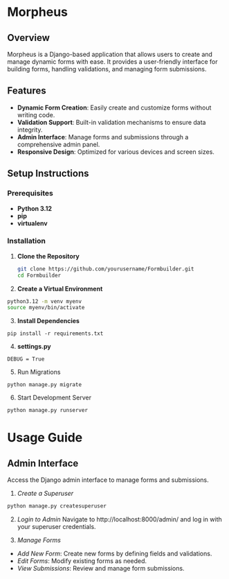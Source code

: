 # Morpheus

## Overview

Morpheus is a Django-based application that allows users to create and manage dynamic forms with ease. It provides a user-friendly interface for building forms, handling validations, and managing form submissions.

## Features

- **Dynamic Form Creation**: Easily create and customize forms without writing code.
- **Validation Support**: Built-in validation mechanisms to ensure data integrity.
- **Admin Interface**: Manage forms and submissions through a comprehensive admin panel.
- **Responsive Design**: Optimized for various devices and screen sizes.

## Setup Instructions

### Prerequisites

- **Python 3.12**
- **pip**
- **virtualenv**

### Installation

1. **Clone the Repository**

   ```bash
   git clone https://github.com/yourusername/Formbuilder.git
   cd Formbuilder

2. **Create a Virtual Environment**

```bash 
python3.12 -m venv myenv
source myenv/bin/activate
```

3. **Install Dependencies**
```
pip install -r requirements.txt
```
4. **settings.py**

```
DEBUG = True
```
5. Run Migrations
```
python manage.py migrate
```

6. Start Development Server
```
python manage.py runserver
```

# Usage Guide
## Admin Interface
Access the Django admin interface to manage forms and submissions.

1. *Create a Superuser*
```bash
python manage.py createsuperuser
```
2. *Login to Admin*
Navigate to http://localhost:8000/admin/ and log in with your superuser credentials.

3. *Manage Forms*
- *Add New Form*: Create new forms by defining fields and validations.
- *Edit Forms*: Modify existing forms as needed.
- *View Submissions*: Review and manage form submissions.